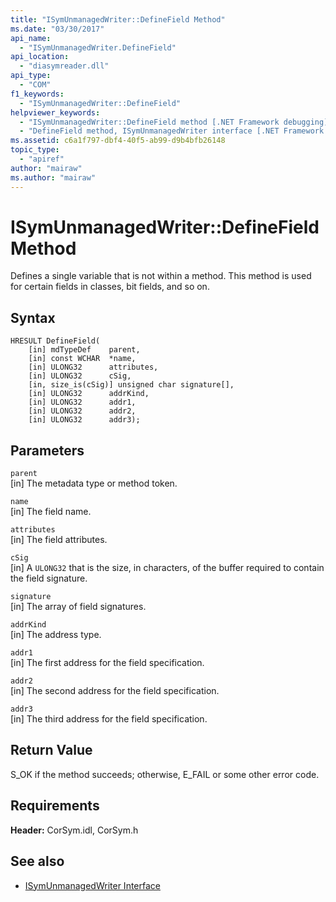 ```yaml
---
title: "ISymUnmanagedWriter::DefineField Method"
ms.date: "03/30/2017"
api_name: 
  - "ISymUnmanagedWriter.DefineField"
api_location: 
  - "diasymreader.dll"
api_type: 
  - "COM"
f1_keywords: 
  - "ISymUnmanagedWriter::DefineField"
helpviewer_keywords: 
  - "ISymUnmanagedWriter::DefineField method [.NET Framework debugging]"
  - "DefineField method, ISymUnmanagedWriter interface [.NET Framework debugging]"
ms.assetid: c6a1f797-dbf4-40f5-ab99-d9b4bfb26148
topic_type: 
  - "apiref"
author: "mairaw"
ms.author: "mairaw"
---
```

# ISymUnmanagedWriter::DefineField Method
Defines a single variable that is not within a method. This method is used for certain fields in classes, bit fields, and so on.  
  
## Syntax  
  
```  
HRESULT DefineField(  
    [in] mdTypeDef    parent,  
    [in] const WCHAR  *name,  
    [in] ULONG32      attributes,  
    [in] ULONG32      cSig,  
    [in, size_is(cSig)] unsigned char signature[],  
    [in] ULONG32      addrKind,  
    [in] ULONG32      addr1,  
    [in] ULONG32      addr2,  
    [in] ULONG32      addr3);  
```  
  
## Parameters  
 `parent`  
 [in] The metadata type or method token.  
  
 `name`  
 [in] The field name.  
  
 `attributes`  
 [in] The field attributes.  
  
 `cSig`  
 [in] A `ULONG32` that is the size, in characters, of the buffer required to contain the field signature.  
  
 `signature`  
 [in] The array of field signatures.  
  
 `addrKind`  
 [in] The address type.  
  
 `addr1`  
 [in] The first address for the field specification.  
  
 `addr2`  
 [in] The second address for the field specification.  
  
 `addr3`  
 [in] The third address for the field specification.  
  
## Return Value  
 S_OK if the method succeeds; otherwise, E_FAIL or some other error code.  
  
## Requirements  
 **Header:** CorSym.idl, CorSym.h  
  
## See also
- [ISymUnmanagedWriter Interface](../../../../docs/framework/unmanaged-api/diagnostics/isymunmanagedwriter-interface.md)
